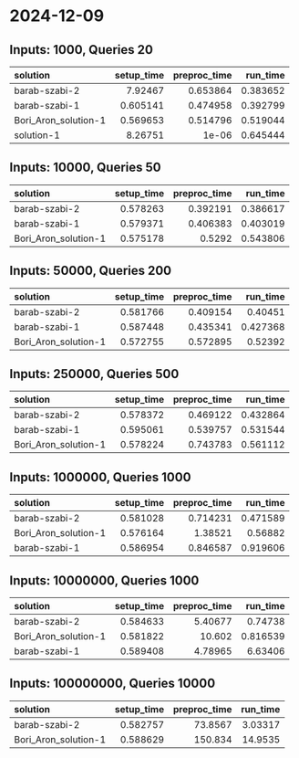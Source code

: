 # 2024-12-09

## Inputs: 1000, Queries 20

| solution             |   setup_time |   preproc_time |   run_time |
|:---------------------|-------------:|---------------:|-----------:|
| barab-szabi-2        |     7.92467  |       0.653864 |   0.383652 |
| barab-szabi-1        |     0.605141 |       0.474958 |   0.392799 |
| Bori_Aron_solution-1 |     0.569653 |       0.514796 |   0.519044 |
| solution-1           |     8.26751  |       1e-06    |   0.645444 |

## Inputs: 10000, Queries 50

| solution             |   setup_time |   preproc_time |   run_time |
|:---------------------|-------------:|---------------:|-----------:|
| barab-szabi-2        |     0.578263 |       0.392191 |   0.386617 |
| barab-szabi-1        |     0.579371 |       0.406383 |   0.403019 |
| Bori_Aron_solution-1 |     0.575178 |       0.5292   |   0.543806 |

## Inputs: 50000, Queries 200

| solution             |   setup_time |   preproc_time |   run_time |
|:---------------------|-------------:|---------------:|-----------:|
| barab-szabi-2        |     0.581766 |       0.409154 |   0.40451  |
| barab-szabi-1        |     0.587448 |       0.435341 |   0.427368 |
| Bori_Aron_solution-1 |     0.572755 |       0.572895 |   0.52392  |

## Inputs: 250000, Queries 500

| solution             |   setup_time |   preproc_time |   run_time |
|:---------------------|-------------:|---------------:|-----------:|
| barab-szabi-2        |     0.578372 |       0.469122 |   0.432864 |
| barab-szabi-1        |     0.595061 |       0.539757 |   0.531544 |
| Bori_Aron_solution-1 |     0.578224 |       0.743783 |   0.561112 |

## Inputs: 1000000, Queries 1000

| solution             |   setup_time |   preproc_time |   run_time |
|:---------------------|-------------:|---------------:|-----------:|
| barab-szabi-2        |     0.581028 |       0.714231 |   0.471589 |
| Bori_Aron_solution-1 |     0.576164 |       1.38521  |   0.56882  |
| barab-szabi-1        |     0.586954 |       0.846587 |   0.919606 |

## Inputs: 10000000, Queries 1000

| solution             |   setup_time |   preproc_time |   run_time |
|:---------------------|-------------:|---------------:|-----------:|
| barab-szabi-2        |     0.584633 |        5.40677 |   0.74738  |
| Bori_Aron_solution-1 |     0.581822 |       10.602   |   0.816539 |
| barab-szabi-1        |     0.589408 |        4.78965 |   6.63406  |

## Inputs: 100000000, Queries 10000

| solution             |   setup_time |   preproc_time |   run_time |
|:---------------------|-------------:|---------------:|-----------:|
| barab-szabi-2        |     0.582757 |        73.8567 |    3.03317 |
| Bori_Aron_solution-1 |     0.588629 |       150.834  |   14.9535  |